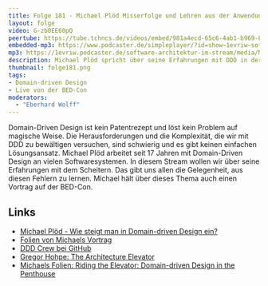 ```yaml
---
title: Folge 181 - Michael Plöd Misserfolge und Lehren aus der Anwendung von DDD - live von der BED-Con
layout: folge
video: G-zb0EE60pQ
peertube: https://tube.tchncs.de/videos/embed/981a4ecd-65c6-4ab1-b969-8bf4a7f122eb
embedded-mp3: https://www.podcaster.de/simpleplayer/?id=show~1evriw~software-architektur-im-stream~pod-1229195da49c1fbf0e79b80f6&v=1696008454
mp3: https://1evriw.podcaster.de/software-architektur-im-stream/media/Misserfolge_und_Lehren_aus_der_Anwendung_von_DDD_-_live_von_der_BED-Con.mp3
description: Michael Plöd spricht über seine Erfahrungen mit DDD in der Praxis
thumbnail: folge181.png
tags:
- Domain-driven Design
- Live von der BED-Con
moderators:
  - "Eberhard Wolff"
---
```


Domain-Driven Design ist kein Patentrezept und löst kein Problem auf
magische Weise. Die Herausforderungen und die Komplexität, die wir mit
DDD zu bewältigen versuchen, sind schwierig und es gibt keinen
einfachen Lösungsansatz. Michael Plöd arbeitet seit 17 Jahren mit
Domain-Driven Design an vielen Softwaresystemen. In diesem Stream
wollen wir über seine Erfahrungen mit dem Scheitern. Das gibt uns
allen die Gelegenheit, aus diesen Fehlern zu lernen. Michael hält über
dieses Thema auch einen Vortrag auf der BED-Con.

## Links

* [Michael Plöd - Wie steigt man in Domain-driven Design
  ein?](https://software-architektur.tv/2021/11/05/folge90.html)
* [Folien von Michaels
  Vortrag](https://speakerdeck.com/mploed/failures-and-learnings-during-the-adoption-of-ddd)
* [DDD Crew bei GitHub](https://github.com/ddd-crew)
* [Gregor Hohpe: The Architecture
  Elevator](https://architectelevator.com/)
* [Michaels Folien: Riding the Elevator: Domain-driven Design in the Penthouse](https://speakerdeck.com/mploed/riding-the-elevator-domain-driven-design-in-the-penthouse)
